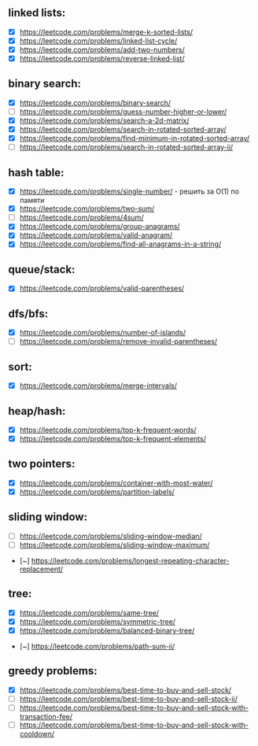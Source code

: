 ## linked lists:
- [x] https://leetcode.com/problems/merge-k-sorted-lists/
- [x] https://leetcode.com/problems/linked-list-cycle/
- [x] https://leetcode.com/problems/add-two-numbers/
- [x] https://leetcode.com/problems/reverse-linked-list/

## binary search:
- [x] https://leetcode.com/problems/binary-search/
- [ ] https://leetcode.com/problems/guess-number-higher-or-lower/
- [x] https://leetcode.com/problems/search-a-2d-matrix/
- [x] https://leetcode.com/problems/search-in-rotated-sorted-array/
- [x] https://leetcode.com/problems/find-minimum-in-rotated-sorted-array/
- [ ] https://leetcode.com/problems/search-in-rotated-sorted-array-ii/

## hash table:
- [x] https://leetcode.com/problems/single-number/ - решить за O(1) по памяти
- [x] https://leetcode.com/problems/two-sum/
- [ ] https://leetcode.com/problems/4sum/
- [x] https://leetcode.com/problems/group-anagrams/
- [x] https://leetcode.com/problems/valid-anagram/
- [x] https://leetcode.com/problems/find-all-anagrams-in-a-string/

## queue/stack:
- [x] https://leetcode.com/problems/valid-parentheses/

## dfs/bfs:
- [x] https://leetcode.com/problems/number-of-islands/
- [ ] https://leetcode.com/problems/remove-invalid-parentheses/

## sort:
- [x] https://leetcode.com/problems/merge-intervals/

## heap/hash:
- [x] https://leetcode.com/problems/top-k-frequent-words/
- [x] https://leetcode.com/problems/top-k-frequent-elements/

## two pointers:
- [x] https://leetcode.com/problems/container-with-most-water/
- [x] https://leetcode.com/problems/partition-labels/

## sliding window:
- [ ] https://leetcode.com/problems/sliding-window-median/
- [ ] https://leetcode.com/problems/sliding-window-maximum/
- [~] https://leetcode.com/problems/longest-repeating-character-replacement/

## tree:
- [x] https://leetcode.com/problems/same-tree/
- [x] https://leetcode.com/problems/symmetric-tree/
- [x] https://leetcode.com/problems/balanced-binary-tree/
- [~] https://leetcode.com/problems/path-sum-ii/

## greedy problems:
- [x] https://leetcode.com/problems/best-time-to-buy-and-sell-stock/
- [ ] https://leetcode.com/problems/best-time-to-buy-and-sell-stock-ii/
- [ ] https://leetcode.com/problems/best-time-to-buy-and-sell-stock-with-transaction-fee/
- [ ] https://leetcode.com/problems/best-time-to-buy-and-sell-stock-with-cooldown/